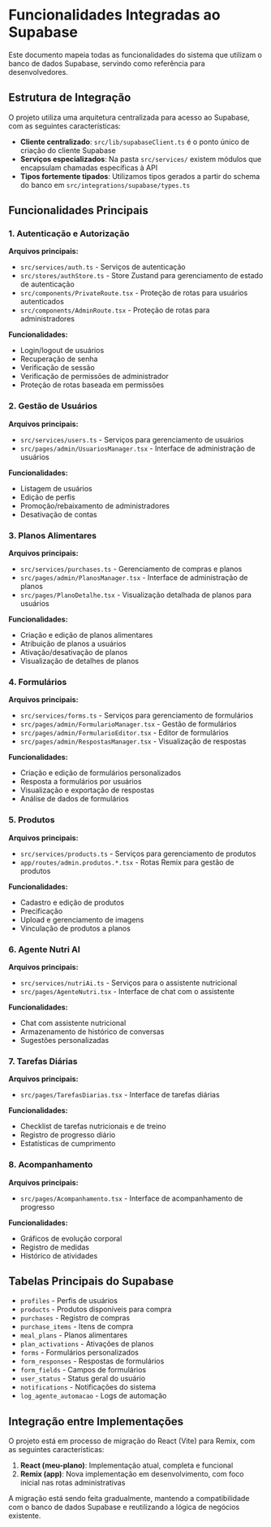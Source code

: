 # Funcionalidades Integradas ao Supabase

Este documento mapeia todas as funcionalidades do sistema que utilizam o banco de dados Supabase, servindo como referência para desenvolvedores.

## Estrutura de Integração

O projeto utiliza uma arquitetura centralizada para acesso ao Supabase, com as seguintes características:

- **Cliente centralizado**: `src/lib/supabaseClient.ts` é o ponto único de criação do cliente Supabase
- **Serviços especializados**: Na pasta `src/services/` existem módulos que encapsulam chamadas específicas à API
- **Tipos fortemente tipados**: Utilizamos tipos gerados a partir do schema do banco em `src/integrations/supabase/types.ts`

## Funcionalidades Principais

### 1. Autenticação e Autorização

**Arquivos principais:**
- `src/services/auth.ts` - Serviços de autenticação
- `src/stores/authStore.ts` - Store Zustand para gerenciamento de estado de autenticação
- `src/components/PrivateRoute.tsx` - Proteção de rotas para usuários autenticados
- `src/components/AdminRoute.tsx` - Proteção de rotas para administradores

**Funcionalidades:**
- Login/logout de usuários
- Recuperação de senha
- Verificação de sessão
- Verificação de permissões de administrador
- Proteção de rotas baseada em permissões

### 2. Gestão de Usuários

**Arquivos principais:**
- `src/services/users.ts` - Serviços para gerenciamento de usuários
- `src/pages/admin/UsuariosManager.tsx` - Interface de administração de usuários

**Funcionalidades:**
- Listagem de usuários
- Edição de perfis
- Promoção/rebaixamento de administradores
- Desativação de contas

### 3. Planos Alimentares

**Arquivos principais:**
- `src/services/purchases.ts` - Gerenciamento de compras e planos
- `src/pages/admin/PlanosManager.tsx` - Interface de administração de planos
- `src/pages/PlanoDetalhe.tsx` - Visualização detalhada de planos para usuários

**Funcionalidades:**
- Criação e edição de planos alimentares
- Atribuição de planos a usuários
- Ativação/desativação de planos
- Visualização de detalhes de planos

### 4. Formulários

**Arquivos principais:**
- `src/services/forms.ts` - Serviços para gerenciamento de formulários
- `src/pages/admin/FormularioManager.tsx` - Gestão de formulários
- `src/pages/admin/FormularioEditor.tsx` - Editor de formulários
- `src/pages/admin/RespostasManager.tsx` - Visualização de respostas

**Funcionalidades:**
- Criação e edição de formulários personalizados
- Resposta a formulários por usuários
- Visualização e exportação de respostas
- Análise de dados de formulários

### 5. Produtos

**Arquivos principais:**
- `src/services/products.ts` - Serviços para gerenciamento de produtos
- `app/routes/admin.produtos.*.tsx` - Rotas Remix para gestão de produtos

**Funcionalidades:**
- Cadastro e edição de produtos
- Precificação
- Upload e gerenciamento de imagens
- Vinculação de produtos a planos

### 6. Agente Nutri AI

**Arquivos principais:**
- `src/services/nutriAi.ts` - Serviços para o assistente nutricional
- `src/pages/AgenteNutri.tsx` - Interface de chat com o assistente

**Funcionalidades:**
- Chat com assistente nutricional
- Armazenamento de histórico de conversas
- Sugestões personalizadas

### 7. Tarefas Diárias

**Arquivos principais:**
- `src/pages/TarefasDiarias.tsx` - Interface de tarefas diárias

**Funcionalidades:**
- Checklist de tarefas nutricionais e de treino
- Registro de progresso diário
- Estatísticas de cumprimento

### 8. Acompanhamento

**Arquivos principais:**
- `src/pages/Acompanhamento.tsx` - Interface de acompanhamento de progresso

**Funcionalidades:**
- Gráficos de evolução corporal
- Registro de medidas
- Histórico de atividades

## Tabelas Principais do Supabase

- `profiles` - Perfis de usuários
- `products` - Produtos disponíveis para compra
- `purchases` - Registro de compras
- `purchase_items` - Itens de compra
- `meal_plans` - Planos alimentares
- `plan_activations` - Ativações de planos
- `forms` - Formulários personalizados
- `form_responses` - Respostas de formulários
- `form_fields` - Campos de formulários
- `user_status` - Status geral do usuário
- `notifications` - Notificações do sistema
- `log_agente_automacao` - Logs de automação

## Integração entre Implementações

O projeto está em processo de migração do React (Vite) para Remix, com as seguintes características:

1. **React (meu-plano)**: Implementação atual, completa e funcional
2. **Remix (app)**: Nova implementação em desenvolvimento, com foco inicial nas rotas administrativas

A migração está sendo feita gradualmente, mantendo a compatibilidade com o banco de dados Supabase e reutilizando a lógica de negócios existente. 